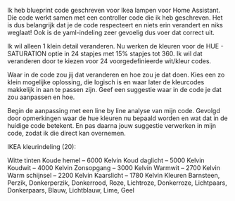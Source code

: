 Ik heb blueprint code geschreven voor Ikea lampen voor Home Assistant. Die code werkt samen met een controller code die ik heb geschreven. Het is dus belangrijk dat je de code respecteert en niets erin verandert en niks weglaat! Ook is de yaml-indeling zeer gevoelig dus voer dat correct uit.

Ik wil alleen 1 klein detail veranderen. Nu werken de kleuren voor de HUE - SATURATION optie in 24 stapjes met 15% stapjes tot 360. Ik wil dat veranderen door te kiezen voor 24 voorgedefinieerde wit/kleur codes.

Waar in de code zou jij dat veranderen en hoe zou je dat doen. Kies een zo klein mogelijke oplossing, die logisch is en waar later de kleurcodes makkelijk in aan te passen zijn. Geef een suggestie waar in de code je dat zou aanpassen en hoe.

Begin de aanpassing met een line by line analyse van mijn code. Gevolgd door opmerkingen waar de hue kleuren nu bepaald worden en wat dat in de huidige code betekent. En pas daarna jouw suggestie verwerken in mijn code, zodat ik die direct kan overnemen. 



IKEA kleurindeling (20):


Witte tinten
Koude hemel – 6000 Kelvin
Koud daglicht – 5000 Kelvin
Koudwit – 4000 Kelvin
Zonsopgang – 3000 Kelvin
Warmwit – 2700 Kelvin
Warm schijnsel – 2200 Kelvin
Kaarslicht – 1780 Kelvin
Kleuren
Barnsteen, Perzik, Donkerperzik, Donkerrood, Roze,
Lichtroze, Donkerroze, Lichtpaars, Donkerpaars, Blauw,
Lichtblauw, Lime, Geel
